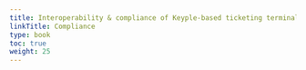 ```yaml
---
title: Interoperability & compliance of Keyple-based ticketing terminal solutions
linkTitle: Compliance
type: book
toc: true
weight: 25
---
```

